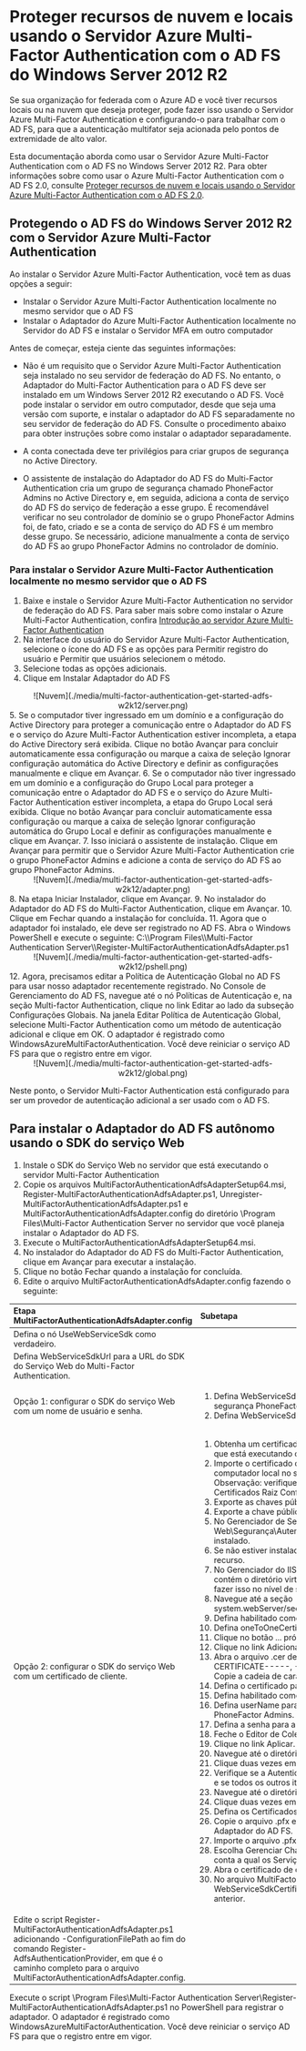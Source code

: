 <properties 
	pageTitle="Proteger recursos de nuvem e locais usando o Servidor Azure MFA com o AD FS do Windows Server 2012 R2" 
	description="Esta é a página do Azure Multi-Factor Authentication que descreve como começar a usar o Azure MFA e o AD FS no Windows Server 2012 R2." 
	services="multi-factor-authentication" 
	documentationCenter="" 
	authors="billmath" 
	manager="stevenpo" 
	editor="curtland"/>

<tags 
	ms.service="multi-factor-authentication" 
	ms.workload="identity" 
	ms.tgt_pltfrm="na" 
	ms.devlang="na" 
	ms.topic="article" 
	ms.date="11/17/2015" 
	ms.author="billmath"/>


# Proteger recursos de nuvem e locais usando o Servidor Azure Multi-Factor Authentication com o AD FS do Windows Server 2012 R2

Se sua organização for federada com o Azure AD e você tiver recursos locais ou na nuvem que deseja proteger, pode fazer isso usando o Servidor Azure Multi-Factor Authentication e configurando-o para trabalhar com o AD FS, para que a autenticação multifator seja acionada pelo pontos de extremidade de alto valor.

Esta documentação aborda como usar o Servidor Azure Multi-Factor Authentication com o AD FS no Windows Server 2012 R2. Para obter informações sobre como usar o Azure Multi-Factor Authentication com o AD FS 2.0, consulte [Proteger recursos de nuvem e locais usando o Servidor Azure Multi-Factor Authentication com o AD FS 2.0](multi-factor-authentication-get-started-adfs-adfs2.md).

## Protegendo o AD FS do Windows Server 2012 R2 com o Servidor Azure Multi-Factor Authentication

Ao instalar o Servidor Azure Multi-Factor Authentication, você tem as duas opções a seguir:

- Instalar o Servidor Azure Multi-Factor Authentication localmente no mesmo servidor que o AD FS 
- Instalar o Adaptador do Azure Multi-Factor Authentication localmente no Servidor do AD FS e instalar o Servidor MFA em outro computador

Antes de começar, esteja ciente das seguintes informações:

- Não é um requisito que o Servidor Azure Multi-Factor Authentication seja instalado no seu servidor de federação do AD FS. No entanto, o Adaptador do Multi-Factor Authentication para o AD FS deve ser instalado em um Windows Server 2012 R2 executando o AD FS. Você pode instalar o servidor em outro computador, desde que seja uma versão com suporte, e instalar o adaptador do AD FS separadamente no seu servidor de federação do AD FS. Consulte o procedimento abaixo para obter instruções sobre como instalar o adaptador separadamente.

- A conta conectada deve ter privilégios para criar grupos de segurança no Active Directory.

- O assistente de instalação do Adaptador do AD FS do Multi-Factor Authentication cria um grupo de segurança chamado PhoneFactor Admins no Active Directory e, em seguida, adiciona a conta de serviço do AD FS do serviço de federação a esse grupo. É recomendável verificar no seu controlador de domínio se o grupo PhoneFactor Admins foi, de fato, criado e se a conta de serviço do AD FS é um membro desse grupo. Se necessário, adicione manualmente a conta de serviço do AD FS ao grupo PhoneFactor Admins no controlador de domínio.
  

### Para instalar o Servidor Azure Multi-Factor Authentication localmente no mesmo servidor que o AD FS

1. Baixe e instale o Servidor Azure Multi-Factor Authentication no servidor de federação do AD FS. Para saber mais sobre como instalar o Azure Multi-Factor Authentication, confira [Introdução ao servidor Azure Multi-Factor Authentication](multi-factor-authentication-get-started-server.md)
2. Na interface do usuário do Servidor Azure Multi-Factor Authentication, selecione o ícone do AD FS e as opções para Permitir registro do usuário e Permitir que usuários selecionem o método.
3. Selecione todas as opções adicionais.
4. Clique em Instalar Adaptador do AD FS
<center>![Nuvem](./media/multi-factor-authentication-get-started-adfs-w2k12/server.png)</center>
5. Se o computador tiver ingressado em um domínio e a configuração do Active Directory para proteger a comunicação entre o Adaptador do AD FS e o serviço do Azure Multi-Factor Authentication estiver incompleta, a etapa do Active Directory será exibida. Clique no botão Avançar para concluir automaticamente essa configuração ou marque a caixa de seleção Ignorar configuração automática do Active Directory e definir as configurações manualmente e clique em Avançar.
6. Se o computador não tiver ingressado em um domínio e a configuração do Grupo Local para proteger a comunicação entre o Adaptador do AD FS e o serviço do Azure Multi-Factor Authentication estiver incompleta, a etapa do Grupo Local será exibida. Clique no botão Avançar para concluir automaticamente essa configuração ou marque a caixa de seleção Ignorar configuração automática do Grupo Local e definir as configurações manualmente e clique em Avançar.
7. Isso iniciará o assistente de instalação. Clique em Avançar para permitir que o Servidor Azure Multi-Factor Authentication crie o grupo PhoneFactor Admins e adicione a conta de serviço do AD FS ao grupo PhoneFactor Admins.
<center>![Nuvem](./media/multi-factor-authentication-get-started-adfs-w2k12/adapter.png)</center>
8. Na etapa Iniciar Instalador, clique em Avançar.
9. No instalador do Adaptador do AD FS do Multi-Factor Authentication, clique em Avançar.
10. Clique em Fechar quando a instalação for concluída.
11. Agora que o adaptador foi instalado, ele deve ser registrado no AD FS. Abra o Windows PowerShell e execute o seguinte: C:\\Program Files\\Multi-Factor Authentication Server\\Register-MultiFactorAuthenticationAdfsAdapter.ps1 <center>![Nuvem](./media/multi-factor-authentication-get-started-adfs-w2k12/pshell.png)</center>
12. Agora, precisamos editar a Política de Autenticação Global no AD FS para usar nosso adaptador recentemente registrado. No Console de Gerenciamento do AD FS, navegue até o nó Políticas de Autenticação e, na seção Multi-factor Authentication, clique no link Editar ao lado da subseção Configurações Globais. Na janela Editar Política de Autenticação Global, selecione Multi-Factor Authentication como um método de autenticação adicional e clique em OK. O adaptador é registrado como WindowsAzureMultiFactorAuthentication. Você deve reiniciar o serviço AD FS para que o registro entre em vigor.

<center>![Nuvem](./media/multi-factor-authentication-get-started-adfs-w2k12/global.png)</center>

Neste ponto, o Servidor Multi-Factor Authentication está configurado para ser um provedor de autenticação adicional a ser usado com o AD FS.

## Para instalar o Adaptador do AD FS autônomo usando o SDK do serviço Web
1. Instale o SDK do Serviço Web no servidor que está executando o servidor Multi-Factor Authentication
2. Copie os arquivos MultiFactorAuthenticationAdfsAdapterSetup64.msi, Register-MultiFactorAuthenticationAdfsAdapter.ps1, Unregister-MultiFactorAuthenticationAdfsAdapter.ps1 e MultiFactorAuthenticationAdfsAdapter.config do diretório \\Program Files\\Multi-Factor Authentication Server no servidor que você planeja instalar o Adaptador do AD FS.
3. Execute o MultiFactorAuthenticationAdfsAdapterSetup64.msi.
4. No instalador do Adaptador do AD FS do Multi-Factor Authentication, clique em Avançar para executar a instalação.
5. Clique no botão Fechar quando a instalação for concluída.
6. Edite o arquivo MultiFactorAuthenticationAdfsAdapter.config fazendo o seguinte:

Etapa MultiFactorAuthenticationAdfsAdapter.config| Subetapa
:------------- | :------------- |
Defina o nó UseWebServiceSdk como verdadeiro.||
Defina WebServiceSdkUrl para a URL do SDK do Serviço Web do Multi-Factor Authentication.||
Opção 1: configurar o SDK do serviço Web com um nome de usuário e senha.|<ol><li>Defina WebServiceSdkUsername para uma conta que seja membro do grupo de segurança PhoneFactor Admins. Use o formato <domain><nome do usuário>.<li> Defina WebServiceSdkPassword para a senha da conta apropriada.</li></ol>
Opção 2: configurar o SDK do serviço Web com um certificado de cliente.|<ol><li>Obtenha um certificado de cliente de uma autoridade de certificação para o servidor que está executando o SDK do Serviço Web.</li><li>Importe o certificado do cliente para o repositório de certificado pessoal do computador local no servidor que está executando o SDK do Serviço Web. Observação: verifique se o certificado público da autoridade de certificação está em Certificados Raiz Confiáveis.</li><li>Exporte as chaves pública e privada do certificado de cliente para um arquivo .pfx.</li><li>Exporte a chave pública no formato de base 64 para um arquivo .cer.</li><li>No Gerenciador de Servidores, verifique se o recurso Servidor Web (IIS)\\Servidor Web\\Segurança\\Autenticação de Mapeamento de Certificado de Cliente está instalado.</li><li>Se não estiver instalado, escolha Adicionar Funções e Recursos para adicionar esse recurso.</li><li>No Gerenciador do IIS, clique duas vezes no Editor de Configuração no site que contém o diretório virtual do SDK do Serviço Web. Observação: é muito importante fazer isso no nível de site, e não no nível de diretório virtual.</li><li>Navegue até a seção system.webServer/security/authentication/iisClientCertificateMappingAuthentication.</li><li>Defina habilitado como verdadeiro.</li><li>Defina oneToOneCertificateMappingsEnabled como verdadeiro.</li><li>Clique no botão ... próximo a oneToOneMappings.</li><li>Clique no link Adicionar.</li><li>Abra o arquivo .cer de base 64 exportado anteriormente. Remova -----BEGIN CERTIFICATE-----, -----END CERTIFICATE----- e todas as quebras de linha. Copie a cadeia de caracteres resultante.</li><li>Defina o certificado para a cadeia de caracteres copiada na etapa anterior.</li><li>Defina habilitado como verdadeiro.</li><li>Defina userName para uma conta que seja um membro do grupo de segurança PhoneFactor Admins. Use o <domain>formato <nomedousuário>.</li><li> Defina a senha para a conta apropriada.</li><li>Feche o Editor de Coleção.</li><li>Clique no link Aplicar.</li><li>Navegue até o diretório virtual do SDK do Serviço Web.</li><li>Clique duas vezes em Autenticação.</li><li>Verifique se a Autenticação Básica e a Representação do ASP.NET estão Habilitadas e se todos os outros itens estão Desabilitados.</li><li>Navegue até o diretório virtual do SDK do Serviço Web novamente.</li><li>Clique duas vezes em Configurações de SSL.</li><li>Defina os Certificados de Cliente para Aceitar e clique em Aplicar.</li><li>Copie o arquivo .pfx exportado anteriormente para o servidor que está executando o Adaptador do AD FS.</li><li>Importe o arquivo .pfx para o repositório de certificado pessoal do computador local.</li><li>Escolha Gerenciar Chaves Privadas no menu de atalho e conceda acesso de leitura à conta a qual os Serviços de Federação do Active Directory estão conectados.</li><li>Abra o certificado de cliente e copie a impressão digital da guia Detalhes</li><li>No arquivo MultiFactorAuthenticationAdfsAdapter.config, defina WebServiceSdkCertificateThumbprint como a cadeia de caracteres copiada na etapa anterior.</li></ol>
Edite o script Register-MultiFactorAuthenticationAdfsAdapter.ps1 adicionando -ConfigurationFilePath <path> ao fim do comando Register-AdfsAuthenticationProvider, em que <path> é o caminho completo para o arquivo MultiFactorAuthenticationAdfsAdapter.config.|


Execute o script \\Program Files\\Multi-Factor Authentication Server\\Register-MultiFactorAuthenticationAdfsAdapter.ps1 no PowerShell para registrar o adaptador. O adaptador é registrado como WindowsAzureMultiFactorAuthentication. Você deve reiniciar o serviço AD FS para que o registro entre em vigor.




























 

 


 

 


 





 


 

























































































 


 

 






 

<!---HONumber=Nov15_HO4-->